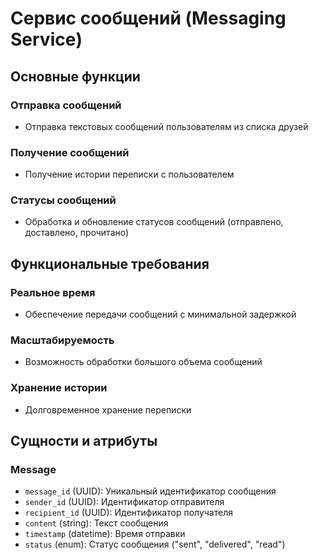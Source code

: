 # Сервис сообщений (Messaging Service)

## Основные функции

### Отправка сообщений
- Отправка текстовых сообщений пользователям из списка друзей

### Получение сообщений
- Получение истории переписки с пользователем

### Статусы сообщений
- Обработка и обновление статусов сообщений (отправлено, доставлено, прочитано)

## Функциональные требования

### Реальное время
- Обеспечение передачи сообщений с минимальной задержкой

### Масштабируемость
- Возможность обработки большого объема сообщений

### Хранение истории
- Долговременное хранение переписки

## Сущности и атрибуты

### Message
- `message_id` (UUID): Уникальный идентификатор сообщения
- `sender_id` (UUID): Идентификатор отправителя
- `recipient_id` (UUID): Идентификатор получателя
- `content` (string): Текст сообщения
- `timestamp` (datetime): Время отправки
- `status` (enum): Статус сообщения ("sent", "delivered", "read")